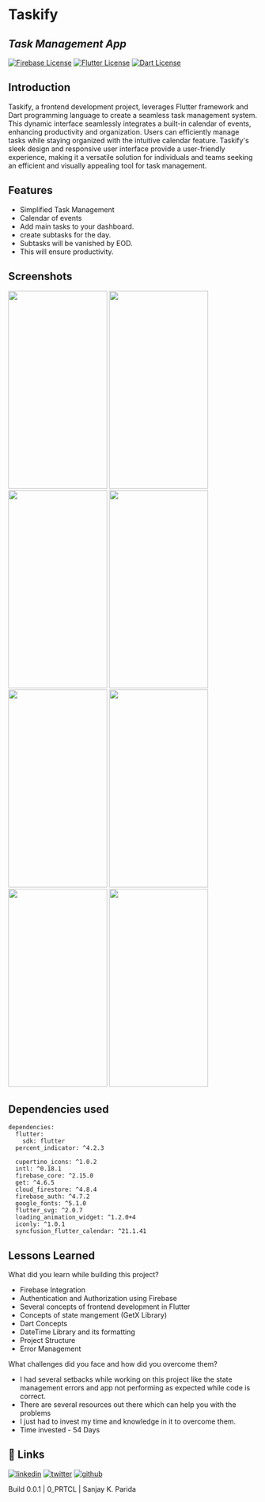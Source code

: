 
# Taskify
## _Task Management App_

[![Firebase License](https://img.shields.io/badge/firebase-ffca28?style=for-the-badge&logo=firebase&logoColor=black)](https://firebase.google.com/)
[![Flutter License](https://img.shields.io/badge/Flutter-02569B?style=for-the-badge&logo=flutter&logoColor=white)](https://flutter.dev/)
[![Dart License](https://img.shields.io/badge/Dart-0175C2?style=for-the-badge&logo=dart&logoColor=white)](https://dart.dev/)

## Introduction

Taskify, a frontend development project, leverages Flutter framework and Dart programming language to create a seamless task management system. This dynamic interface seamlessly integrates a built-in calendar of events, enhancing productivity and organization. Users can efficiently manage tasks while staying organized with the intuitive calendar feature. Taskify's sleek design and responsive user interface provide a user-friendly experience, making it a versatile solution for individuals and teams seeking an efficient and visually appealing tool for task management.

## Features
- Simplified Task Management
- Calendar of events
- Add main tasks to your dashboard.
- create subtasks for the day.
- Subtasks will be vanished by EOD.
- This will ensure productivity.

## Screenshots
  
  <img src="https://github.com/SanjayKParida/taskify/assets/64453988/6bcedd52-a288-4fed-ab91-0bc3c6601d53" height="400" width="200"> 
  <img src="https://github.com/SanjayKParida/taskify/assets/64453988/390ada4d-be2e-469e-8513-3b7ed93c155c" height="400" width="200">
  <img src="https://github.com/SanjayKParida/taskify/assets/64453988/165be707-1d94-401e-8945-e79c4436c378" height="400" width="200">
  <img src="https://github.com/SanjayKParida/taskify/assets/64453988/c5fe5d93-456d-412e-99c5-e92a41647f14" height="400" width="200">
  <img src="https://github.com/SanjayKParida/taskify/assets/64453988/fc05b87d-bea2-461e-b964-9235a941e212" height="400" width="200">
  <img src="https://github.com/SanjayKParida/taskify/assets/64453988/148c0da9-3e5c-4356-b018-e05c3edca950" height="400" width="200">
  <img src="https://github.com/SanjayKParida/taskify/assets/64453988/02d12b5b-fced-498b-82bf-8a6dd28d7b6b" height="400" width="200">
  <img src="https://github.com/SanjayKParida/taskify/assets/64453988/2680e909-4d50-4254-b2da-30168a1b6281" height="400" width="200">
   
## Dependencies used

```
dependencies:
  flutter:
    sdk: flutter
  percent_indicator: ^4.2.3

  cupertino_icons: ^1.0.2
  intl: ^0.18.1
  firebase_core: ^2.15.0
  get: ^4.6.5
  cloud_firestore: ^4.8.4
  firebase_auth: ^4.7.2
  google_fonts: ^5.1.0
  flutter_svg: ^2.0.7
  loading_animation_widget: ^1.2.0+4
  iconly: ^1.0.1
  syncfusion_flutter_calendar: ^21.1.41
```

## Lessons Learned

What did you learn while building this project? 

- Firebase Integration
- Authentication and Authorization using Firebase
- Several concepts of frontend development in Flutter
- Concepts of state mangement (GetX Library)
- Dart Concepts
- DateTime Library and its formatting
- Project Structure
- Error Management

What challenges did you face and how did you overcome them?

- I had several setbacks while working on this project like the state management errors and app not performing as expected while code is correct.
- There are several resources out there which can help you with the problems
- I just had to invest my time and knowledge in it to overcome them.
- Time invested - 54 Days

## 🔗 Links

[![linkedin](https://img.shields.io/badge/linkedin-0A66C2?style=for-the-badge&logo=linkedin&logoColor=white)](https://www.linkedin.com/in/sanjay-kumar-parida/)
[![twitter](https://img.shields.io/badge/Instagram-E4405F?style=for-the-badge&logo=instagram&logoColor=white)](https://www.instagram.com/sanjayp.00/)
[![github](https://img.shields.io/badge/GitHub-100000?style=for-the-badge&logo=github&logoColor=white)](https://github.com/SanjayKParida)


Build 0.0.1 | 0_PRTCL | Sanjay K. Parida
